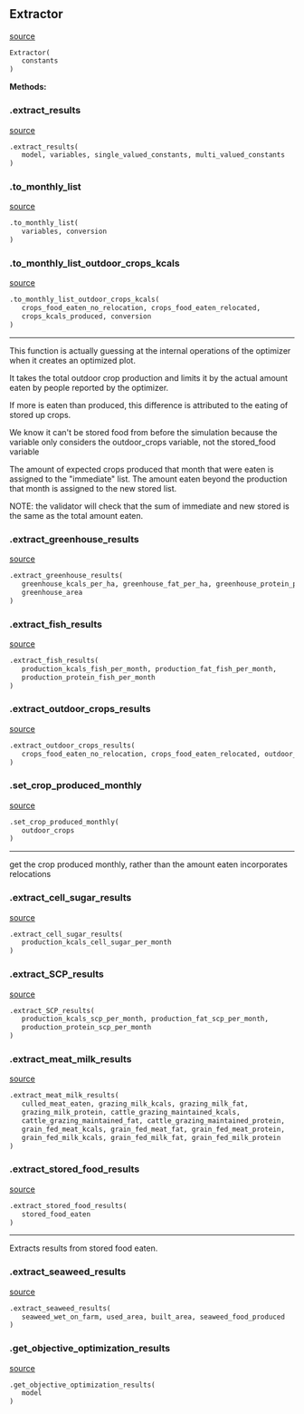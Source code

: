#


## Extractor
[source](https://github.com/allfed/allfed-integrated-model/blob/master/src/optimizer/extract_results.py/#L12)
```python 
Extractor(
   constants
)
```




**Methods:**


### .extract_results
[source](https://github.com/allfed/allfed-integrated-model/blob/master/src/optimizer/extract_results.py/#L16)
```python
.extract_results(
   model, variables, single_valued_constants, multi_valued_constants
)
```


### .to_monthly_list
[source](https://github.com/allfed/allfed-integrated-model/blob/master/src/optimizer/extract_results.py/#L94)
```python
.to_monthly_list(
   variables, conversion
)
```


### .to_monthly_list_outdoor_crops_kcals
[source](https://github.com/allfed/allfed-integrated-model/blob/master/src/optimizer/extract_results.py/#L116)
```python
.to_monthly_list_outdoor_crops_kcals(
   crops_food_eaten_no_relocation, crops_food_eaten_relocated,
   crops_kcals_produced, conversion
)
```

---
This function is actually guessing at the internal operations of the optimizer
when it creates an optimized plot.

It takes the total outdoor crop production and limits it by the actual amount
eaten by people reported by the optimizer.

If more is eaten than produced, this difference is attributed to the eating
of stored up crops.

We know it can't be stored food from before the simulation because the variable
only considers the outdoor_crops variable, not the stored_food variable

The amount of expected crops produced that month that were eaten is assigned to
the "immediate" list.
The amount eaten beyond the production that month is assigned to the
new stored list.

NOTE: the validator will check that the sum of immediate and new stored is the
same as the total amount eaten.

### .extract_greenhouse_results
[source](https://github.com/allfed/allfed-integrated-model/blob/master/src/optimizer/extract_results.py/#L198)
```python
.extract_greenhouse_results(
   greenhouse_kcals_per_ha, greenhouse_fat_per_ha, greenhouse_protein_per_ha,
   greenhouse_area
)
```


### .extract_fish_results
[source](https://github.com/allfed/allfed-integrated-model/blob/master/src/optimizer/extract_results.py/#L235)
```python
.extract_fish_results(
   production_kcals_fish_per_month, production_fat_fish_per_month,
   production_protein_fish_per_month
)
```


### .extract_outdoor_crops_results
[source](https://github.com/allfed/allfed-integrated-model/blob/master/src/optimizer/extract_results.py/#L267)
```python
.extract_outdoor_crops_results(
   crops_food_eaten_no_relocation, crops_food_eaten_relocated, outdoor_crops
)
```


### .set_crop_produced_monthly
[source](https://github.com/allfed/allfed-integrated-model/blob/master/src/optimizer/extract_results.py/#L459)
```python
.set_crop_produced_monthly(
   outdoor_crops
)
```

---
get the crop produced monthly, rather than the amount eaten
incorporates relocations

### .extract_cell_sugar_results
[source](https://github.com/allfed/allfed-integrated-model/blob/master/src/optimizer/extract_results.py/#L541)
```python
.extract_cell_sugar_results(
   production_kcals_cell_sugar_per_month
)
```


### .extract_SCP_results
[source](https://github.com/allfed/allfed-integrated-model/blob/master/src/optimizer/extract_results.py/#L562)
```python
.extract_SCP_results(
   production_kcals_scp_per_month, production_fat_scp_per_month,
   production_protein_scp_per_month
)
```


### .extract_meat_milk_results
[source](https://github.com/allfed/allfed-integrated-model/blob/master/src/optimizer/extract_results.py/#L593)
```python
.extract_meat_milk_results(
   culled_meat_eaten, grazing_milk_kcals, grazing_milk_fat,
   grazing_milk_protein, cattle_grazing_maintained_kcals,
   cattle_grazing_maintained_fat, cattle_grazing_maintained_protein,
   grain_fed_meat_kcals, grain_fed_meat_fat, grain_fed_meat_protein,
   grain_fed_milk_kcals, grain_fed_milk_fat, grain_fed_milk_protein
)
```


### .extract_stored_food_results
[source](https://github.com/allfed/allfed-integrated-model/blob/master/src/optimizer/extract_results.py/#L747)
```python
.extract_stored_food_results(
   stored_food_eaten
)
```

---
Extracts results from stored food eaten.

### .extract_seaweed_results
[source](https://github.com/allfed/allfed-integrated-model/blob/master/src/optimizer/extract_results.py/#L778)
```python
.extract_seaweed_results(
   seaweed_wet_on_farm, used_area, built_area, seaweed_food_produced
)
```


### .get_objective_optimization_results
[source](https://github.com/allfed/allfed-integrated-model/blob/master/src/optimizer/extract_results.py/#L827)
```python
.get_objective_optimization_results(
   model
)
```

